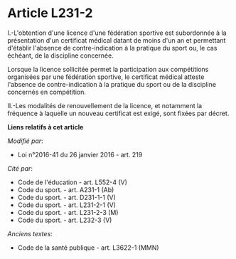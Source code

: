 # Article L231-2

I.-L'obtention d'une licence d'une fédération sportive est subordonnée à la présentation d'un certificat médical datant de
moins d'un an et permettant d'établir l'absence de contre-indication à la pratique du sport ou, le cas échéant, de la
discipline concernée. 

Lorsque la licence sollicitée permet la participation aux compétitions organisées par une fédération sportive, le certificat
médical atteste l'absence de contre-indication à la pratique du sport ou de la discipline concernés en compétition. 

II.-Les modalités de renouvellement de la licence, et notamment la fréquence à laquelle un nouveau certificat est exigé, sont
fixées par décret.

**Liens relatifs à cet article**

_Modifié par_:

  - Loi n°2016-41 du 26 janvier 2016 - art. 219

_Cité par_:

  - Code de l'éducation - art. L552-4 (V)
  - Code du sport. - art. A231-1 (Ab)
  - Code du sport. - art. D231-1-1 (V)
  - Code du sport. - art. L231-2-1 (V)
  - Code du sport. - art. L231-2-3 (M)
  - Code du sport. - art. L232-3 (V)

_Anciens textes_:

  - Code de la santé publique - art. L3622-1 (MMN)
